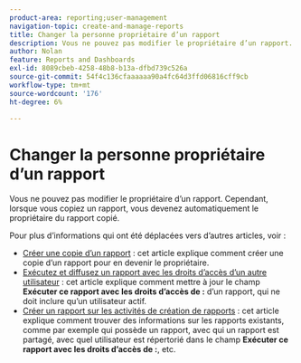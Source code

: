 ```yaml
---
product-area: reporting;user-management
navigation-topic: create-and-manage-reports
title: Changer la personne propriétaire d’un rapport
description: Vous ne pouvez pas modifier le propriétaire d’un rapport. Cependant, lorsque vous copiez un rapport, vous devenez automatiquement le propriétaire du rapport copié.
author: Nolan
feature: Reports and Dashboards
exl-id: 8089cbeb-4258-48b8-b13a-dfbd739c526a
source-git-commit: 54f4c136cfaaaaaa90a4fc64d3ffd06816cff9cb
workflow-type: tm+mt
source-wordcount: '176'
ht-degree: 6%

---
```


# Changer la personne propriétaire d’un rapport

Vous ne pouvez pas modifier le propriétaire d’un rapport. Cependant, lorsque vous copiez un rapport, vous devenez automatiquement le propriétaire du rapport copié.

Pour plus d’informations qui ont été déplacées vers d’autres articles, voir :

* [Créer une copie d’un rapport](../../../reports-and-dashboards/reports/creating-and-managing-reports/create-copy-report.md) : cet article explique comment créer une copie d’un rapport pour en devenir le propriétaire.
* [Exécutez et diffusez un rapport avec les droits d’accès d’un autre utilisateur](../../../reports-and-dashboards/reports/creating-and-managing-reports/run-deliver-report-access-rights-another-user.md) : cet article explique comment mettre à jour le champ **Exécuter ce rapport avec les droits d’accès de :** d’un rapport, qui ne doit inclure qu’un utilisateur actif.
* [Créer un rapport sur les activités de création de rapports](../../../reports-and-dashboards/reports/report-usage/create-report-reporting-activities.md) : cet article explique comment trouver des informations sur les rapports existants, comme par exemple qui possède un rapport, avec qui un rapport est partagé, avec quel utilisateur est répertorié dans le champ **Exécuter ce rapport avec les droits d’accès de :**, etc.

